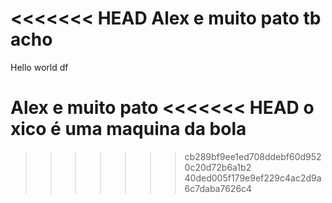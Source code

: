 <<<<<<< HEAD
Alex e muito pato
tb acho
=======
Hello world
df

Alex e muito pato
<<<<<<< HEAD
o xico é uma maquina da bola
=======
>>>>>>> cb289bf9ee1ed708ddebf60d9520c20d72b6a1b2
>>>>>>> 40ded005f179e9ef229c4ac2d9a6c7daba7626c4
